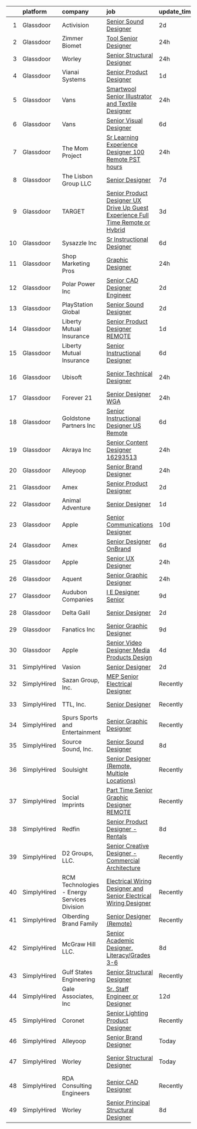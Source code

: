 

|    | platform    | company                                     | job                                                                                                                                                                                                                                                                                                                                                                                                                                                                                                                                                                                                                                                                                                                                                                                                                                                                                                                                                                                          | update_time   | location                 |
|---:|:------------|:--------------------------------------------|:---------------------------------------------------------------------------------------------------------------------------------------------------------------------------------------------------------------------------------------------------------------------------------------------------------------------------------------------------------------------------------------------------------------------------------------------------------------------------------------------------------------------------------------------------------------------------------------------------------------------------------------------------------------------------------------------------------------------------------------------------------------------------------------------------------------------------------------------------------------------------------------------------------------------------------------------------------------------------------------------|:--------------|:-------------------------|
|  1 | Glassdoor   | Activision                                  | [Senior Sound Designer](https://www.glassdoor.com/partner/jobListing.htm?pos=110&ao=1136043&s=58&guid=00000182f7e217f6be275ffd2add4254&src=GD_JOB_AD&t=SR&vt=w&cs=1_aee79845&cb=1662016166244&jobListingId=1008101904556&jrtk=3-0-1gbru460vis3e801-1gbru461eirko800-cf43c1a0fca2401a-)                                                                                                                                                                                                                                                                                                                                                                                                                                                                                                                                                                                                                                                                                                       | 2d            | Foster City, CA          |
|  2 | Glassdoor   | Zimmer Biomet                               | [Tool Senior Designer](https://www.glassdoor.com/partner/jobListing.htm?pos=125&ao=1136043&s=58&guid=00000182f7e217f6be275ffd2add4254&src=GD_JOB_AD&t=SR&vt=w&cs=1_af2fcd91&cb=1662016166245&jobListingId=1008106870607&jrtk=3-0-1gbru460vis3e801-1gbru461eirko800-87979cbd081a2bbe-)                                                                                                                                                                                                                                                                                                                                                                                                                                                                                                                                                                                                                                                                                                        | 24h           | Warsaw, IN               |
|  3 | Glassdoor   | Worley                                      | [Senior Structural Designer](https://www.glassdoor.com/partner/jobListing.htm?pos=111&ao=1136043&s=58&guid=00000182f7e217f6be275ffd2add4254&src=GD_JOB_AD&t=SR&vt=w&cs=1_ac21ecd6&cb=1662016166244&jobListingId=1008107318095&jrtk=3-0-1gbru460vis3e801-1gbru461eirko800-bf0f7b0e5c1fded9-)                                                                                                                                                                                                                                                                                                                                                                                                                                                                                                                                                                                                                                                                                                  | 24h           | Concord, CA              |
|  4 | Glassdoor   | Vianai Systems                              | [Senior Product Designer](https://www.glassdoor.com/partner/jobListing.htm?pos=123&ao=1136043&s=58&guid=00000182f7e217f6be275ffd2add4254&src=GD_JOB_AD&t=SR&vt=w&ea=1&cs=1_27bcbcbe&cb=1662016166245&jobListingId=1008104221832&jrtk=3-0-1gbru460vis3e801-1gbru461eirko800-51b13e17ad5f8ddb-)                                                                                                                                                                                                                                                                                                                                                                                                                                                                                                                                                                                                                                                                                                | 1d            | Remote                   |
|  5 | Glassdoor   | Vans                                        | [Smartwool  Senior Illustrator and Textile Designer](https://www.glassdoor.com/partner/jobListing.htm?pos=129&ao=1136043&s=58&guid=00000182f7e217f6be275ffd2add4254&src=GD_JOB_AD&t=SR&vt=w&cs=1_84a5884a&cb=1662016166245&jobListingId=1008105914708&jrtk=3-0-1gbru460vis3e801-1gbru461eirko800-f4f57f6c0fafb51a-)                                                                                                                                                                                                                                                                                                                                                                                                                                                                                                                                                                                                                                                                          | 24h           | Denver, CO               |
|  6 | Glassdoor   | Vans                                        | [Senior Visual Designer](https://www.glassdoor.com/partner/jobListing.htm?pos=122&ao=1136043&s=58&guid=00000182f7e217f6be275ffd2add4254&src=GD_JOB_AD&t=SR&vt=w&cs=1_649c8886&cb=1662016166245&jobListingId=1008093174881&jrtk=3-0-1gbru460vis3e801-1gbru461eirko800-6ec9e917e3858c94-)                                                                                                                                                                                                                                                                                                                                                                                                                                                                                                                                                                                                                                                                                                      | 6d            | North Carolina           |
|  7 | Glassdoor   | The Mom Project                             | [Sr  Learning Experience Designer  100  Remote  PST hours ](https://www.glassdoor.com/partner/jobListing.htm?pos=107&ao=1110586&s=58&guid=00000182f7e217f6be275ffd2add4254&src=GD_JOB_AD&t=SR&vt=w&cs=1_68354306&cb=1662016166243&jobListingId=1008107784101&cpc=6FC5BA77C9A4CD78&jrtk=3-0-1gbru460vis3e801-1gbru461eirko800-d11787cac4bd37f5--6NYlbfkN0BDp_epf89aHDQhKpPegNJQ_ldQpEFZQsM9OcONMGxWx6pU56EKHF58QjVdAUvn2gV3oytsL_dEk-X18JnFLGvyBJotP02NtkanqVvXM8rHs2FYrv9-BriNOv4j0YumSrYc2jQ9uCC6iVfJItfkDG5R3-qGl_vtXh3nHQQrlrMUuICNuF6uFAYRp5M3lH3j2eGYaTkTnZAxXI8JchjEgslYOq3VABJR3kFKUaBQu8Parstd2xZ1iEyxaK4bqWdRMMQk7K4cj0GNTk3Nryte6P6lR_hMlmIDlocIPKMgiEpVmMFdiB5JI6P1GdJqXZln9AT3LjU5XHznIp3Htf5Tgq-OqkxTk0OyozGOTors4PlzH8wGq3Gh-LB5DajsDI_6gAO1jFsLujqEF-Eo7K9kxbkKx_Mo7jJCVy9OxZAHy8la6gk-aNUKlpty0BTRR-PI_m_jILfkvnnF7-0sGV7xwzYH_6B02NOkbkP8TgzTlwWhG7xsye7rWPLHHuUIRwsJyH080bXL0MyWPA-ftqlLFZENnkPqmyZsgKfoUmJNWbJO6Y-ls9-v3-FX4qrUJ7Gdb690tF9X_GJptg%3D%3D)                  | 24h           | Remote                   |
|  8 | Glassdoor   | The Lisbon Group  LLC                       | [Senior Designer](https://www.glassdoor.com/partner/jobListing.htm?pos=126&ao=1136043&s=58&guid=00000182f7e217f6be275ffd2add4254&src=GD_JOB_AD&t=SR&vt=w&ea=1&cs=1_71e75b2b&cb=1662016166245&jobListingId=1008092411025&jrtk=3-0-1gbru460vis3e801-1gbru461eirko800-15808e763902b213-)                                                                                                                                                                                                                                                                                                                                                                                                                                                                                                                                                                                                                                                                                                        | 7d            | Houston, TX              |
|  9 | Glassdoor   | TARGET                                      | [Senior Product Designer  UX    Drive Up Guest Experience  Full Time Remote or Hybrid ](https://www.glassdoor.com/partner/jobListing.htm?pos=117&ao=1136043&s=58&guid=00000182f7e217f6be275ffd2add4254&src=GD_JOB_AD&t=SR&vt=w&cs=1_2d7b6979&cb=1662016166244&jobListingId=1008098794991&jrtk=3-0-1gbru460vis3e801-1gbru461eirko800-d0e606ebdef937c8-)                                                                                                                                                                                                                                                                                                                                                                                                                                                                                                                                                                                                                                       | 3d            | Minneapolis, MN          |
| 10 | Glassdoor   | Sysazzle Inc                                | [Sr  Instructional Designer](https://www.glassdoor.com/partner/jobListing.htm?pos=108&ao=1110586&s=58&guid=00000182f7e217f6be275ffd2add4254&src=GD_JOB_AD&t=SR&vt=w&ea=1&cs=1_2fad40fa&cb=1662016166244&jobListingId=1008094371868&cpc=9908D8D4413DBB8A&jrtk=3-0-1gbru460vis3e801-1gbru461eirko800-d1e30eb564645d32--6NYlbfkN0BHmuOUQiGxZlIboXRCrnOB1bk0QkSGbGX7yxzhgRysNhglpeekY3X1wDa7BzirfJIE-XZI96pT4vsCDo_PwVhCrQa8H_dn6HuGc3dI6Au5lFOBOQnw88rRufmRln1Uzxma7VZhtrwMd6uMTKFJi1s8KhsbQhyj9AFtzXfcqHMAkMfzRW14V10xerNyCpWVtNzp8XewovyxW5DNcv3Xz1zNhLkJgGG2WYXZNNCjRndUzzYXH4XqU7ZGjSM-fjawNyM5dnawDfR5fwpvy6Vr_W_2s58k8hZxx4PM2aeVVp-dnBfZbjHk5Dv9hb5vCGX-c3aRetYyQBicV3iTWjAKtXfsr8bS0N5JSa0OcSJF5gmI1GwVbsfcLDDOZc8TIcocDqsL7rw5c8A5hVhlavsjh2dtAXRobaYEtLnSBnVi1CZaolIl6QTAK2HZUwkpbzWs7O04y0OaFVuCTzfEGhByEoZN8j1nUunHTozErBCjb3Dgd9ALjm9qa7US)                                                                                                                                        | 6d            | Remote                   |
| 11 | Glassdoor   | Shop Marketing Pros                         | [Graphic Designer](https://www.glassdoor.com/partner/jobListing.htm?pos=102&ao=1110586&s=58&guid=00000182f7e217f6be275ffd2add4254&src=GD_JOB_AD&t=SR&vt=w&cs=1_8eada820&cb=1662016166243&jobListingId=1008106685149&cpc=7AD1D84939BBEEF3&jrtk=3-0-1gbru460vis3e801-1gbru461eirko800-1e5450f6cbd41cd0--6NYlbfkN0DnTJ3xfjzt2ELn4kEqc-7-tLkxQ1NV7wDx75Ziu13nDF3carm4JZxqQO1ZtaAo41zz1DATBbo5JSuMcqSf7J17RowlHfkSAHKVp9LaY-W_4ymO_4tFNpELogX79y-e1zo73cjFscyYccQxyxRgr6IvDdL2YL2qTRBrlh9V64i51xUTHwa--rcBcoQgVlk5y56WiUNIpyhHnMzAgQZYZTLszLffkve7sJ3fM2XvinnmFuaAhCahTdnooqtzEmxtiieQtDdrjFr4zu5Df4Ej46QNNfPT1pnKlfJrTHqdZcAFlibWLeOz2lMN_VqWwZ8kYAgT_XfOu-p-AQ7IZ4S7B8oOHTKiwgOl65KmnP2v_GeQIzdxbUgwWxxf7lBjaynNuoEj5kjoFr03kjvRRZx507j5OPJJzEXtGdBEqHO7S_L07lDLRaqx9DPxDR_syodezz4jLSNrO8sAlTpFkcSuFJIl)                                                                                                                                                                                       | 24h           | Remote                   |
| 12 | Glassdoor   | Polar Power  Inc                            | [Senior CAD Designer Engineer](https://www.glassdoor.com/partner/jobListing.htm?pos=101&ao=1110586&s=58&guid=00000182f7e217f6be275ffd2add4254&src=GD_JOB_AD&t=SR&vt=w&ea=1&cs=1_d48b2811&cb=1662016166243&jobListingId=1008101018539&cpc=F4185FC643A1AEFB&jrtk=3-0-1gbru460vis3e801-1gbru461eirko800-fabe1651bf2af8e5--6NYlbfkN0DdNONLqhA8z6QrX6vw37qu8cGScUjPKwqVQr3YAsb4-5m6SkYfcfunBk0yRvDe5be6ETin6dS3bxSq-H6LV36AmGD0__UhUjPBci6SeNIz3aNVUnz7-7MVua1CeB9LnHb0aYS8mddicYCkCIr6pqA93PTAV6v86v7Izs8xq1Vq1tnJk6kqsn61GBF61fvKg3rcCnGgFIdrEGvBhsUPEfkP5LHumQE40vdw2AxSel9QGt490gZLT9DQZGlwSkx8RMvwy9TvY1IzDcEFsTTATNLVN6u4b5c4NtRfwylW6GcIOsMaLVc2im23lkbBSI6eGQYaeT7kSNrmfyOoNSM3DkAo8jT0QyjPJ7YFrfYH1t8F_PalgOQ5uWCEx2d9rCaw_tmh_NMTFORPQAWhV23fIfQsOFqTYoNkV57k8Xat4xyPIDCdCoKLUZwo4HLPHnEVAvxXa1c9-4Ny89M7X_6LUGbcYaher0kHj40_OkPAHDh96_j4eODkyb7L_WasMHnQq8dQWAU-y5XkOg%3D%3D)                                                                                                          | 2d            | Gardena, CA              |
| 13 | Glassdoor   | PlayStation Global                          | [Senior Sound Designer](https://www.glassdoor.com/partner/jobListing.htm?pos=113&ao=1136043&s=58&guid=00000182f7e217f6be275ffd2add4254&src=GD_JOB_AD&t=SR&vt=w&ea=1&cs=1_9c494337&cb=1662016166244&jobListingId=1008101570482&jrtk=3-0-1gbru460vis3e801-1gbru461eirko800-69e26a62a33c0c74-)                                                                                                                                                                                                                                                                                                                                                                                                                                                                                                                                                                                                                                                                                                  | 2d            | San Diego, CA            |
| 14 | Glassdoor   | Liberty Mutual Insurance                    | [Senior Product Designer REMOTE](https://www.glassdoor.com/partner/jobListing.htm?pos=127&ao=1136043&s=58&guid=00000182f7e217f6be275ffd2add4254&src=GD_JOB_AD&t=SR&vt=w&cs=1_8543097d&cb=1662016166245&jobListingId=1008104263186&jrtk=3-0-1gbru460vis3e801-1gbru461eirko800-c2ff6481153628d9-)                                                                                                                                                                                                                                                                                                                                                                                                                                                                                                                                                                                                                                                                                              | 1d            | Remote                   |
| 15 | Glassdoor   | Liberty Mutual Insurance                    | [Senior Instructional Designer](https://www.glassdoor.com/partner/jobListing.htm?pos=103&ao=1110586&s=58&guid=00000182f7e217f6be275ffd2add4254&src=GD_JOB_AD&t=SR&vt=w&cs=1_ce500434&cb=1662016166243&jobListingId=1008094499284&cpc=C4A69CCDBB3B9599&jrtk=3-0-1gbru460vis3e801-1gbru461eirko800-3ba86536ea2cc746--6NYlbfkN0D19kSVUiNzG2UWy1lRGehFMusHrHGUl8ru40ax50wmt44DaRG2spf5rq9F2rrFxVHFAy-b2iE7025_LHiPKVz1Ji1pG8_g7GOWJb9WKvHARnV-ZMaKwL4e4O4XTk-5qptyi_EJHmCStU45v5jBHsOgRXPigmkkjyHaHoJRdB0blor3Ok3FVeJk4z-xkJmUfGpU2NyVpm5Eq7stO4sc2NxqNTAqkqJ1F4DOC9uuCrnHYLPgB1WuMZ_9kMY0jFsg14dJ_TrrCs6GiVk2QuQ-gfsFz1V96gEuqOSfcVrhJjv_eNfPqXvUNZE5YE6RbRdRG1hqGcyhGqkNQkkf_PE85N1IngFozk8CDz3ao1KoNzNWCaPfHsRr9nWH03zSWJAc6ny2m56lQJArZQ6Uy3W8mkUc37pHuZe1TIPYhD0PxQIbLdNZIfT4DK_gsO3M6AfVAhuWQx6aCAkN3GviLMXd-9HYNIRmqbe89XS05U_Nq3-mYg0h7KHcC8NibdH5G1GgoO6GicIUg-Jpuxl1-7Ka3Kl7CGjyjU91dAWsLdiFrjIx_vWEHbp21FlEZUUiSsSlc5rfqJTFaeWkiXCSbVKu4JtG1Wzkg1T8v1H0heqEo9NDWjVpHTE0uXJq)          | 6d            | Boston, MA               |
| 16 | Glassdoor   | Ubisoft                                     | [Senior Technical Designer](https://www.glassdoor.com/partner/jobListing.htm?pos=124&ao=1136043&s=58&guid=00000182f7e217f6be275ffd2add4254&src=GD_JOB_AD&t=SR&vt=w&cs=1_514f49c5&cb=1662016166245&jobListingId=1008108159305&jrtk=3-0-1gbru460vis3e801-1gbru461eirko800-16168b84c70201d5-)                                                                                                                                                                                                                                                                                                                                                                                                                                                                                                                                                                                                                                                                                                   | 24h           | San Francisco, CA        |
| 17 | Glassdoor   | Forever 21                                  | [Senior Designer   WGA ](https://www.glassdoor.com/partner/jobListing.htm?pos=116&ao=1136043&s=58&guid=00000182f7e217f6be275ffd2add4254&src=GD_JOB_AD&t=SR&vt=w&cs=1_720c7f2f&cb=1662016166244&jobListingId=1008105506317&jrtk=3-0-1gbru460vis3e801-1gbru461eirko800-3dfbe14a05997618-)                                                                                                                                                                                                                                                                                                                                                                                                                                                                                                                                                                                                                                                                                                      | 24h           | Los Angeles, CA          |
| 18 | Glassdoor   | Goldstone Partners  Inc                     | [Senior Instructional Designer   US Remote](https://www.glassdoor.com/partner/jobListing.htm?pos=109&ao=1110586&s=58&guid=00000182f7e217f6be275ffd2add4254&src=GD_JOB_AD&t=SR&vt=w&ea=1&cs=1_12b115a8&cb=1662016166244&jobListingId=1008093904929&cpc=334ABAF5D42DC775&jrtk=3-0-1gbru460vis3e801-1gbru461eirko800-5202ce04265d5c70--6NYlbfkN0ABtSe9p0wXu9XhEGBvr0gPBLYvgOYhvhqOFLbSAnwpBkPlPB9eAZqGBtLyjLFBMY5nKysxXRirCTsiWSRO-Ca9WEXMv6NyscCp2zbMXVKrlZAX7YrZqvv5ax9GEHcFiWlwlP41oCOWEqJlAZY3COdlh_-D3aRQEgq8_ZLR_qdVlwH81_TRCGxUtWjcvrCeqBqHWra3gaUVe-dtMG5VA6TPj43Pax4E6P9ZIhXMosFEDwgRNcxp7cODaJODH6d4QKnFChcdvVxcrSlCi9GQZNL61I0Ce4nutmFCh874L4Qpd_qvxYCLQieP2hilwcxLh09buwfMEvQebGCd_Xd-oRj-XXkvpwOID1T2CJ0d2QJzaYc7vlkdi1YuhXRWFjZRS2HYlPt6rZYmgvPg_HX20DBl6OddXRL1KydrZI1BMHPQ01-OanRKqH-aRwX9wKkiNy-bEZEVyvbTHzcqqSMAfJN59IZLEueC7TzYaolQVcxqbMqzNDhe_xscBm8nUCLU9H9rNQGvob9TgQ%3D%3D)                                                                                             | 6d            | Remote                   |
| 19 | Glassdoor   | Akraya Inc                                  | [Senior Content Designer  16293513](https://www.glassdoor.com/partner/jobListing.htm?pos=112&ao=1136043&s=58&guid=00000182f7e217f6be275ffd2add4254&src=GD_JOB_AD&t=SR&vt=w&cs=1_5541a5c8&cb=1662016166244&jobListingId=1008106993900&jrtk=3-0-1gbru460vis3e801-1gbru461eirko800-056608de6874a280-)                                                                                                                                                                                                                                                                                                                                                                                                                                                                                                                                                                                                                                                                                           | 24h           | Mountain View, CA        |
| 20 | Glassdoor   | Alleyoop                                    | [Senior Brand Designer](https://www.glassdoor.com/partner/jobListing.htm?pos=121&ao=1136043&s=58&guid=00000182f7e217f6be275ffd2add4254&src=GD_JOB_AD&t=SR&vt=w&ea=1&cs=1_a98809f4&cb=1662016166244&jobListingId=1008107369180&jrtk=3-0-1gbru460vis3e801-1gbru461eirko800-6e86dcdd815bd39a-)                                                                                                                                                                                                                                                                                                                                                                                                                                                                                                                                                                                                                                                                                                  | 24h           | Remote                   |
| 21 | Glassdoor   | Amex                                        | [Senior Product Designer](https://www.glassdoor.com/partner/jobListing.htm?pos=119&ao=1136043&s=58&guid=00000182f7e217f6be275ffd2add4254&src=GD_JOB_AD&t=SR&vt=w&cs=1_0aea576d&cb=1662016166244&jobListingId=1008101662841&jrtk=3-0-1gbru460vis3e801-1gbru461eirko800-3850ae17bbda4d9b-)                                                                                                                                                                                                                                                                                                                                                                                                                                                                                                                                                                                                                                                                                                     | 2d            | Atlanta, GA              |
| 22 | Glassdoor   | Animal Adventure                            | [Senior Designer](https://www.glassdoor.com/partner/jobListing.htm?pos=104&ao=1110586&s=58&guid=00000182f7e217f6be275ffd2add4254&src=GD_JOB_AD&t=SR&vt=w&ea=1&cs=1_e4c9bca4&cb=1662016166243&jobListingId=1008103589886&cpc=C90BE282B3FA86B5&jrtk=3-0-1gbru460vis3e801-1gbru461eirko800-26b4ca00cfd0e6db--6NYlbfkN0AyLJopM9TnL-jIhRQY3ZBGNC_Kog1IFFWLPbNlYcvDyibNU_V43ATiFE0xlqmueUtEVQ55rIK8lHT2VLM58-fv6eLznoSk2pj0bZJgNxTiO2DIPeM7Bs2VFLLbXrJPHMRVbNyne2ky843eFRku8VD1JhckhHMFs3OvWuKBAf3puOY_ECGL4NTZhCkSC1PcYxIlhDmRLOjEkr3WWPFBKR0PQu-SYFv20Di6N20W2X6fkt3PtaYdzcxI1jovcN3ZH1GcbT6mYu6BT0eYhMVo9KbBl3fgLbK2OfBVdCYRAaz7hJdGhZsDuxVh6TiPmNnnwIjqeMn4FQAE_3dFrCBNEU8T5EmwvaAtozJBGqJD1z-mA434zqC4J-cfg8FjEcSpAuLGAMrgLDd5pzTyLLEusMAb7HYgDEWOruSQxLd0pHQQwDvoGbfhGJ7L0Xn9bvh3QwKDjk7FJwdSMVkF6iedNlTwHvOgatMFWHSt4QerUB5ELINPiyYA8KN2BmRVqMTBIK8%3D)                                                                                                                                     | 1d            | Hopkins, MN              |
| 23 | Glassdoor   | Apple                                       | [Senior Communications Designer](https://www.glassdoor.com/partner/jobListing.htm?pos=130&ao=1136043&s=58&guid=00000182f7e217f6be275ffd2add4254&src=GD_JOB_AD&t=SR&vt=w&cs=1_39eeb7a3&cb=1662016166250&jobListingId=1008084546100&jrtk=3-0-1gbru460vis3e801-1gbru461eirko800-08ee35b6f1cbdeb0-)                                                                                                                                                                                                                                                                                                                                                                                                                                                                                                                                                                                                                                                                                              | 10d           | Cupertino, CA            |
| 24 | Glassdoor   | Amex                                        | [Senior Designer  OnBrand](https://www.glassdoor.com/partner/jobListing.htm?pos=118&ao=1136043&s=58&guid=00000182f7e217f6be275ffd2add4254&src=GD_JOB_AD&t=SR&vt=w&cs=1_a78d4f2b&cb=1662016166244&jobListingId=1008095354301&jrtk=3-0-1gbru460vis3e801-1gbru461eirko800-7bf5d9c28bf2df9a-)                                                                                                                                                                                                                                                                                                                                                                                                                                                                                                                                                                                                                                                                                                    | 6d            | Atlanta, GA              |
| 25 | Glassdoor   | Apple                                       | [Senior UX Designer](https://www.glassdoor.com/partner/jobListing.htm?pos=114&ao=1136043&s=58&guid=00000182f7e217f6be275ffd2add4254&src=GD_JOB_AD&t=SR&vt=w&cs=1_82c92cf2&cb=1662016166244&jobListingId=1008106324393&jrtk=3-0-1gbru460vis3e801-1gbru461eirko800-af62e00ae7acc8a7-)                                                                                                                                                                                                                                                                                                                                                                                                                                                                                                                                                                                                                                                                                                          | 24h           | Cupertino, CA            |
| 26 | Glassdoor   | Aquent                                      | [Senior Graphic Designer](https://www.glassdoor.com/partner/jobListing.htm?pos=106&ao=1110586&s=58&guid=00000182f7e217f6be275ffd2add4254&src=GD_JOB_AD&t=SR&vt=w&cs=1_9a0cdd88&cb=1662016166243&jobListingId=1008107356853&cpc=3DB599BF2F4828F0&jrtk=3-0-1gbru460vis3e801-1gbru461eirko800-8e9bcb98aed4ff44--6NYlbfkN0DMrcEu7yrtATojKJA7cEzGQ3FdRGWLh0CZQInL4ECGI9gD0Wolx9R2v-Aex0-GK066WTguadZ-VUzsPpD8FNEHmwHWLDOzcEUdAmAXptwW3g70qtIOFmEpgk9VFD36QVqkcxnzFYZQF-M5rHgpgbU2DhNFWq63u-mfEFdE6txA7oGHzbmGJQieqw5Sw80oByKVw8Tvjdnws24xA6lCwG2j2070ozUGu51AWzcw1Xs_Y7UutLPfAwKthGTJhkvjcWm1bMrcOCp72y8iRSwigIscmiDS4A9xUm57XhB8_mFyUGBEiwVpNknkZynEh5m7KKoTVNXoZyBc6Et1dPLtKr2a021iSRHiQoELXqcmlaMtp04is90QszRKLEd5op0G0ZcqVpPd3YRK1zVXQqgZDMZoHXKKW9D_q7A5OOKLipGgdS4kJ9p0XmaLBwHa8cNZZkg%3D)                                                                                                                                                                                                  | 24h           | Portland, OR             |
| 27 | Glassdoor   | Audubon Companies                           | [I E Designer Senior](https://www.glassdoor.com/partner/jobListing.htm?pos=105&ao=1110586&s=58&guid=00000182f7e217f6be275ffd2add4254&src=GD_JOB_AD&t=SR&vt=w&ea=1&cs=1_a0165a2a&cb=1662016166243&jobListingId=1008085857422&cpc=39A4E8CE329AB187&jrtk=3-0-1gbru460vis3e801-1gbru461eirko800-86d58fc0825eac37--6NYlbfkN0B_v4Jwlzo8pp0lkkhk9-RlZ2bqvshnQCJcnG2elMpqNyA7L9qDHaoCvMHaZTByGh4JFLcljNsP6vjSKdw0e8XpMqUT-t_uqiDatfo1G4sXPntob4dG7ImLiak9ChkFp2eUkk-KKCT-ECIUezhgKWV6peZLL25-suVeadZErmjGKEvxROTeIIfyvZsIL8k3YzbEvszNnKIsx9AJsPBPC3rzwXkacllTxxudeBk8Z7JWWEz61q8oTyAAPWehAX6XAWNRiluxzkbgy0hz3Weajeor8wNm-o2qmz1k7jdvvg5GlvXbw5frXpZkLsxaVD_IwQrmtWaRycD-vhTUC6KnCqgvb8OIcPaUZ-z36BsXS5rTMAX2AUO53V7FuxQe-SQrtcqBcSLHF6a3j8PA-SRhyS_n8CpdQiTHHoXrmJj_FBrRCI980ZJ7xNkapzDTX3sSouKEa8XeY_TKjm4KWkzcnfO1UUNbFZn4mqUEOTRQC_vWUYk_1eHyu3lMLxz8VKGb7cVNO7OqPDA6ocCzc7GGyAEtpxIvMleEqwBsLAFuIKbErCsIMAHqJ-gy9KGF_yDFPHI0_oDj7ksqHhfGXvmOENJEycuQdD0x8BG7_PlsIIoHR0ss5AcIb9cpR2vB6aKJ4Fs%3D) | 9d            | Houston, TX              |
| 28 | Glassdoor   | Delta Galil                                 | [Senior Designer](https://www.glassdoor.com/partner/jobListing.htm?pos=120&ao=1136043&s=58&guid=00000182f7e217f6be275ffd2add4254&src=GD_JOB_AD&t=SR&vt=w&cs=1_3390a3b0&cb=1662016166244&jobListingId=1008102100635&jrtk=3-0-1gbru460vis3e801-1gbru461eirko800-71f3ec3437913c0f-)                                                                                                                                                                                                                                                                                                                                                                                                                                                                                                                                                                                                                                                                                                             | 2d            | Los Angeles, CA          |
| 29 | Glassdoor   | Fanatics Inc                                | [Senior Graphic Designer](https://www.glassdoor.com/partner/jobListing.htm?pos=115&ao=1136043&s=58&guid=00000182f7e217f6be275ffd2add4254&src=GD_JOB_AD&t=SR&vt=w&cs=1_e30b59a1&cb=1662016166244&jobListingId=1008086028145&jrtk=3-0-1gbru460vis3e801-1gbru461eirko800-15e2c481f8aaeea7-)                                                                                                                                                                                                                                                                                                                                                                                                                                                                                                                                                                                                                                                                                                     | 9d            | Remote                   |
| 30 | Glassdoor   | Apple                                       | [Senior Video Designer  Media Products Design](https://www.glassdoor.com/partner/jobListing.htm?pos=128&ao=1136043&s=58&guid=00000182f7e217f6be275ffd2add4254&src=GD_JOB_AD&t=SR&vt=w&cs=1_671703d8&cb=1662016166245&jobListingId=1008098723015&jrtk=3-0-1gbru460vis3e801-1gbru461eirko800-13b63b2cde520573-)                                                                                                                                                                                                                                                                                                                                                                                                                                                                                                                                                                                                                                                                                | 4d            | Culver City, CA          |
| 31 | SimplyHired | Vasion                                      | [Senior Designer](https://www.simplyhired.com/job/4Vfy2O1_PjUoPY1vjvR6uJiYNOMav2b-sEyTX7D9mB1UpKdvX7pHzg?q=senior+designer)                                                                                                                                                                                                                                                                                                                                                                                                                                                                                                                                                                                                                                                                                                                                                                                                                                                                  | 2d            | Lehi, UT                 |
| 32 | SimplyHired | Sazan Group, Inc.                           | [MEP Senior Electrical Designer](https://www.simplyhired.com/job/SwdumVZzOq8fLFZDUFgnemgvlM40NMPrA3TLPTFsBLPp6kejTdNT6g?q=senior+designer)                                                                                                                                                                                                                                                                                                                                                                                                                                                                                                                                                                                                                                                                                                                                                                                                                                                   | Recently      | Seattle, WA              |
| 33 | SimplyHired | TTL, Inc.                                   | [Senior Designer](https://www.simplyhired.com/job/nqS3cK0eLPexKGcYNT4fKo4rVftfWgjOvLlZRG84GQZgnV5m-3Ebkw?q=senior+designer)                                                                                                                                                                                                                                                                                                                                                                                                                                                                                                                                                                                                                                                                                                                                                                                                                                                                  | Recently      | San Antonio, TX          |
| 34 | SimplyHired | Spurs Sports and Entertainment              | [Senior Graphic Designer](https://www.simplyhired.com/job/B041PU2VE31Tx3Sa0nKWRjsBbPqqxa-DbAl92yAiBTEE_HecvTrxBA?q=senior+designer)                                                                                                                                                                                                                                                                                                                                                                                                                                                                                                                                                                                                                                                                                                                                                                                                                                                          | Recently      | San Antonio, TX          |
| 35 | SimplyHired | Source Sound, Inc.                          | [Senior Sound Designer](https://www.simplyhired.com/job/mw3datBFZnSnzm3SFniNFlYC60OHbjYX1kgvM61bk-lO-0QBaaabnQ?q=senior+designer)                                                                                                                                                                                                                                                                                                                                                                                                                                                                                                                                                                                                                                                                                                                                                                                                                                                            | 8d            | Remote                   |
| 36 | SimplyHired | Soulsight                                   | [Senior Designer (Remote, Multiple Locations)](https://www.simplyhired.com/job/JEJaaHxlGZcpGcWPD0jB_0qq6d5idkCzDkCrEBCPCErNYcG6Pphj1Q?q=senior+designer)                                                                                                                                                                                                                                                                                                                                                                                                                                                                                                                                                                                                                                                                                                                                                                                                                                     | Recently      | Chicago, IL              |
| 37 | SimplyHired | Social Imprints                             | [Part Time Senior Graphic Designer REMOTE](https://www.simplyhired.com/job/-zvFLBpSZsjrGLrKqmMI4i2VH5-GlD9yud5bcwzox6-3mdu-ZL9olg?q=senior+designer)                                                                                                                                                                                                                                                                                                                                                                                                                                                                                                                                                                                                                                                                                                                                                                                                                                         | Recently      | Remote                   |
| 38 | SimplyHired | Redfin                                      | [Senior Product Designer - Rentals](https://www.simplyhired.com/job/juyxHRJA69aNxXJNzsu2se_TWcYFQM9lAvOQ-QHF68U_RFlZmRCiGg?q=senior+designer)                                                                                                                                                                                                                                                                                                                                                                                                                                                                                                                                                                                                                                                                                                                                                                                                                                                | 8d            | Remote                   |
| 39 | SimplyHired | D2 Groups, LLC.                             | [Senior Creative Designer - Commercial Architecture](https://www.simplyhired.com/job/Yzphuvu4v4KIeGAg97r-GC4K2aaGuq7WuIAfSSpOBYl9P_dmzDtnLw?q=senior+designer)                                                                                                                                                                                                                                                                                                                                                                                                                                                                                                                                                                                                                                                                                                                                                                                                                               | Recently      | King of Prussia, PA      |
| 40 | SimplyHired | RCM Technologies - Energy Services Division | [Electrical Wiring Designer and Senior Electrical Wiring Designer](https://www.simplyhired.com/job/JF2Y5WYTgN7TcWz7IqxBzr7pEI7N5Lh0hKEPyd6rAzabEpZ28jGQuA?q=senior+designer)                                                                                                                                                                                                                                                                                                                                                                                                                                                                                                                                                                                                                                                                                                                                                                                                                 | Recently      | Oakland, NJ              |
| 41 | SimplyHired | Olberding Brand Family                      | [Senior Designer (Remote)](https://www.simplyhired.com/job/-aS5kq8Tr4c6kGP1Kw3qgmsdsNV1zr7M2eMnteX47AUW4aPsbXRQsw?q=senior+designer)                                                                                                                                                                                                                                                                                                                                                                                                                                                                                                                                                                                                                                                                                                                                                                                                                                                         | Recently      | Remote                   |
| 42 | SimplyHired | McGraw Hill LLC.                            | [Senior Academic Designer, Literacy/Grades 3-6](https://www.simplyhired.com/job/5Yq6-bs39d-lRkUh8JQWPX-UP1m7gNcrGKxP0EYEAsOLbysUq9UzSg?q=senior+designer)                                                                                                                                                                                                                                                                                                                                                                                                                                                                                                                                                                                                                                                                                                                                                                                                                                    | 8d            | Remote                   |
| 43 | SimplyHired | Gulf States Engineering                     | [Senior Structural Designer](https://www.simplyhired.com/job/sWJd1AGBak9VNt3CPVsgwTwNrV3bBNKewzpRUnDXFBcJp5E1I2CC8Q?q=senior+designer)                                                                                                                                                                                                                                                                                                                                                                                                                                                                                                                                                                                                                                                                                                                                                                                                                                                       | Recently      | Mobile, AL               |
| 44 | SimplyHired | Gale Associates, Inc                        | [Sr. Staff Engineer or Designer](https://www.simplyhired.com/job/-WOqCUHe02i7EY_Dfxb6UBzyXZrBhf5ZxptiymT-KG49xCAygehXqA?q=senior+designer)                                                                                                                                                                                                                                                                                                                                                                                                                                                                                                                                                                                                                                                                                                                                                                                                                                                   | 12d           | Bedford, NH              |
| 45 | SimplyHired | Coronet                                     | [Senior Lighting Product Designer](https://www.simplyhired.com/job/RfGhSWtuJ_lg6SsxwQD_ajD3-LAV4Tdv2X1UfMnbVnV2FPULJvEhtw?q=senior+designer)                                                                                                                                                                                                                                                                                                                                                                                                                                                                                                                                                                                                                                                                                                                                                                                                                                                 | Recently      | Totowa, NJ               |
| 46 | SimplyHired | Alleyoop                                    | [Senior Brand Designer](https://www.simplyhired.com/job/8VkU8Eq2rYHpuhuhpsYDeS0OAWQBxqmszXqE-WxUbxPqbd78BlqdmA?q=senior+designer)                                                                                                                                                                                                                                                                                                                                                                                                                                                                                                                                                                                                                                                                                                                                                                                                                                                            | Today         | Remote                   |
| 47 | SimplyHired | Worley                                      | [Senior Structural Designer](https://www.simplyhired.com/job/c5lHElSB6y6clc_Eex46SgUi0bk_iBXB4AJcX9TACuoHKtsDv8bc_A?q=senior+designer)                                                                                                                                                                                                                                                                                                                                                                                                                                                                                                                                                                                                                                                                                                                                                                                                                                                       | Today         | Concord, CA +2 locations |
| 48 | SimplyHired | RDA Consulting Engineers                    | [Senior CAD Designer](https://www.simplyhired.com/job/vENouLNEc17Izi_TDwTME8PJFtkMGYPvZMEeInCI4_VohSS3NaQ29w?q=senior+designer)                                                                                                                                                                                                                                                                                                                                                                                                                                                                                                                                                                                                                                                                                                                                                                                                                                                              | Recently      | Naples, FL               |
| 49 | SimplyHired | Worley                                      | [Senior Principal Structural Designer](https://www.simplyhired.com/job/tCpmCNfC_3hPcprC-0hW9E2JWaeXFiFt2x9BoGAzyRtmm1MkbsCvKQ?q=senior+designer)                                                                                                                                                                                                                                                                                                                                                                                                                                                                                                                                                                                                                                                                                                                                                                                                                                             | 8d            | Houston, TX              |
